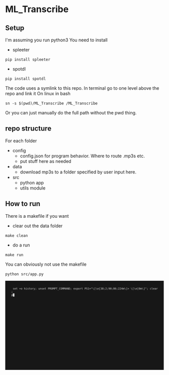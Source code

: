 # ML_Transcribe
## Setup
I'm assuming you run python3
You need to install
- spleeter
```
pip install spleeter
```
- spotdl
```
pip install spotdl
```

The code uses a symlink to this repo.
In terminal go to one level above the repo and link it
On linux in bash
```
sn -s $(pwd)/ML_Transcribe /ML_Transcribe
```
Or you can just manually do the full path without the pwd thing.

## repo structure
For each folder
- config
    - config.json for program behavior. Where to route .mp3s etc.
    - put stuff here as needed
- data
    - download mp3s to a folder specified by user input here.
- src
    - python app
    - utils module

## How to run
There is a makefile if you want
- clear out the data folder
```
make clean
```
- do a run
```
make run
```

You can obviously not use the makefile
```
python src/app.py
```
![demo](./gifs/demo.gif)
